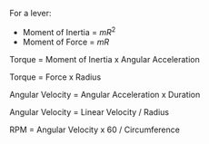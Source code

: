 For a lever:
- Moment of Inertia = $mR^2$
- Moment of Force = $mR$

Torque = Moment of Inertia x Angular Acceleration

Torque = Force x Radius

Angular Velocity = Angular Acceleration x Duration

Angular Velocity = Linear Velocity / Radius

RPM = Angular Velocity x 60 / Circumference

